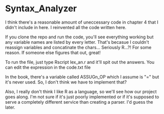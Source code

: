 # Syntax_Analyzer
I think there's a reasonable amount of uneccessary code in chapter 4 that I didn't include in here.  I reinvented all the code written here.  

If you clone the repo and run the code, you'll see everything working but any variable names are listed by every letter.
That's becasue I couldn't reassign variables and concatinate the chars...  Seriously R...?!  For some reason.  If someone else figures that out, great!

To run the file, just type Rscript lex_an.r and it'll spit out the answers.  You can edit the expression in the code.txt file

In the book, there's a variable called ASSUGn_OP which I assume is "=" but it's never used.  So, I don't think we have to implement that?


Also, I really don't think I like R as a language, so we'll see how our project goes along.  I'm not sure if it's just poorly implemented or if it's
supposed to serve a completely different service than creating a parser.  I'd guess the later. 

